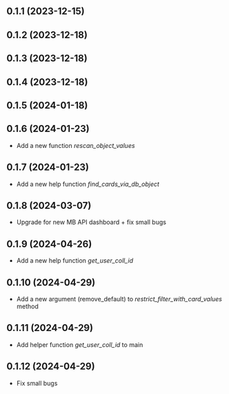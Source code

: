## 0.1.1 (2023-12-15)
## 0.1.2 (2023-12-18)
## 0.1.3 (2023-12-18)
## 0.1.4 (2023-12-18)
## 0.1.5 (2024-01-18)
## 0.1.6 (2024-01-23)
* Add a new function *rescan_object_values*
## 0.1.7 (2024-01-23)
* Add a new help function *find_cards_via_db_object*
## 0.1.8 (2024-03-07)
* Upgrade for new MB API dashboard + fix small bugs
## 0.1.9 (2024-04-26)
* Add a new help function *get_user_coll_id*
## 0.1.10 (2024-04-29)
* Add a new argument (remove_default) to *restrict_filter_with_card_values* method
## 0.1.11 (2024-04-29)
* Add helper function *get_user_coll_id* to main
## 0.1.12 (2024-04-29)
* Fix small bugs